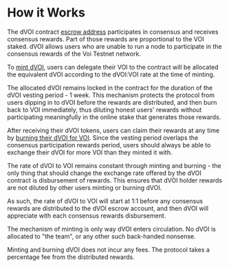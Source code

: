 # How it Works

The dVOI contract [escrow address](https://voi.observer/explorer/account/DELEGATEDW322SS7PBDKGZ6WCMU5NE2MC33KO4JX252SNUQNC7U5J5ZSOQ/) participates in consensus and receives consensus rewards. Part of those rewards are proportional to the VOI staked. dVOI allows users who are unable to run a node to participate in the consensus rewards of the Voi Testnet network.

To [mint dVOI](/minting.html), users can delegate their VOI to the contract will be allocated the equivalent dVOI according to the dVOI:VOI rate at the time of minting.

The allocated dVOI remains locked in the contract for the duration of the dVOI vesting period - 1 week. This mechanism protects the protocol from users dipping in to dVOI before the rewards are distributed, and then burn back to VOI immediately, thus diluting honest users' rewards without participating meaningfully in the online stake that generates those rewards.

After receiving their dVOI tokens, users can claim their rewards at any time by [burning their dVOI for VOI](/burning.html). Since the vesting period overlaps the consensus participation rewards period, users should always be able to exchange their dVOI for more VOI than they minted it with.

The rate of dVOI to VOI remains constant through minting and burning - the only thing that should change the exchange rate offered by the dVOI contract is disbursement of rewards. This ensures that dVOI holder rewards are not diluted by other users minting or burning dVOI.

As such, the rate of dVOI to VOI will start at 1:1 before any consensus rewards are distributed to the dVOI escrow account, and then dVOI will appreciate with each consensus rewards disbursement.

The mechanism of minting is only way dVOI enters circulation. No dVOI is allocated to "the team", or any other such back-handed nonsense.

Minting and burning dVOI does not incur any fees. The protocol takes a percentage fee from the distributed rewards.
